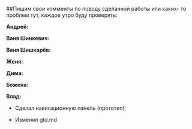 ##Пишим свои комменты по поводу сделанной работы или каких- то проблем тут, каждое утро буду проверять:

 **Андрей:**



 **Ваня Шинкевич:**



 **Ваня Шишкарёв:**



 **Женя:**



 **Дима:**



 **Божена:**



 **Влад:**

 * Сделал навигационную панель (прототип);

 * Изменил gtd.md
 
